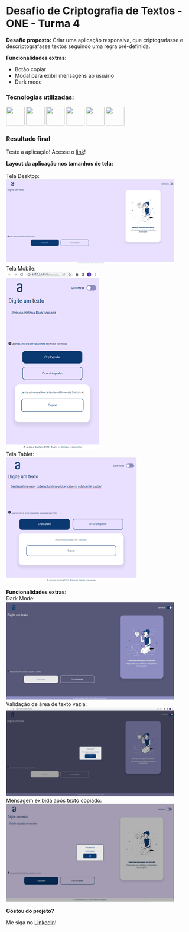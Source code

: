 # Desafio de Criptografia de Textos - ONE - Turma 4

**Desafio proposto:** Criar uma aplicação responsiva, que criptografasse e descriptografasse textos seguindo uma regra pré-definida.

**Funcionalidades extras:** 
- Botão copiar
- Modal para exibir mensagens ao usuário
- Dark mode

### Tecnologias utilizadas:
<div>
<img src="https://cdn.jsdelivr.net/gh/devicons/devicon/icons/figma/figma-original.svg" width="50px" height="50px"/> <img src="https://cdn.jsdelivr.net/gh/devicons/devicon/icons/git/git-original.svg" width="50px" height="50px" /> 
<img src="https://user-images.githubusercontent.com/105378159/188524475-83652b5c-76fa-444e-8c10-faed1d113d7b.png" width="50px" height="50px" /> 
<img src="https://cdn.jsdelivr.net/gh/devicons/devicon/icons/html5/html5-original.svg" width="50px" height="50px"/> 
<img src="https://cdn.jsdelivr.net/gh/devicons/devicon/icons/css3/css3-original.svg" width="50px" height="50px" /> <img src="https://cdn.jsdelivr.net/gh/devicons/devicon/icons/javascript/javascript-original.svg" width="50px" height="50px"/>
</div>

### Resultado final

Teste a aplicação! Acesse o [link](https://djehsantana.github.io/desafio-criptografia-one/)! 

**Layout da aplicação nos tamanhos de tela:**
<br><br>
Tela Desktop:
<br>
<img src="./public/docImages/desktop.png" width="90%"/>
<br>
Tela Mobile:
<br>
<img src="./public/docImages/mobile.png" width="50%"/>
<br>
Tela Tablet:
<br>
<img src="./public/docImages/tablet.png" width="70%"/>
<br>

**Funcionalidades extras:**
<br>
Dark Mode:
<br>
<img src="./public/docImages/darkmode.png" width="90%"/>
<br>
Validação de área de texto vazia:
<br>
<img src="./public/docImages/darkmode-validacao.png" width="90%"/>
<br>
Mensagem exibida após texto copiado:
<br>
<img src="./public/docImages/mensagem-copiado.png" width="90%"/>

**Gostou do projeto?**

Me siga no [Linkedin](https://www.linkedin.com/in/jessica-santana-developer/)!



